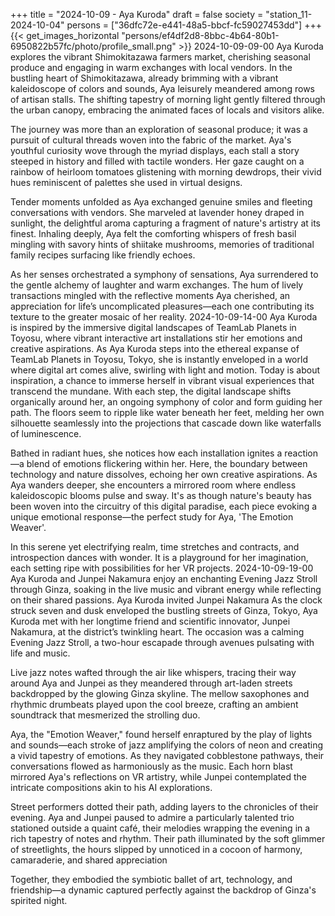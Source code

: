 +++
title = "2024-10-09 - Aya Kuroda"
draft = false
society = "station_11-2024-10-04"
persons = ["36dfc72e-e441-48a5-bbcf-fc59027453dd"]
+++
{{< get_images_horizontal "persons/ef4df2d8-8bbc-4b64-80b1-6950822b57fc/photo/profile_small.png" >}}
2024-10-09-09-00
Aya Kuroda explores the vibrant Shimokitazawa farmers market, cherishing seasonal produce and engaging in warm exchanges with local vendors.
In the bustling heart of Shimokitazawa, already brimming with a vibrant kaleidoscope of colors and sounds, Aya leisurely meandered among rows of artisan stalls. The shifting tapestry of morning light gently filtered through the urban canopy, embracing the animated faces of locals and visitors alike.

The journey was more than an exploration of seasonal produce; it was a pursuit of cultural threads woven into the fabric of the market. Aya's youthful curiosity wove through the myriad displays, each stall a story steeped in history and filled with tactile wonders. Her gaze caught on a rainbow of heirloom tomatoes glistening with morning dewdrops, their vivid hues reminiscent of palettes she used in virtual designs.

Tender moments unfolded as Aya exchanged genuine smiles and fleeting conversations with vendors. She marveled at lavender honey draped in sunlight, the delightful aroma capturing a fragment of nature's artistry at its finest. Inhaling deeply, Aya felt the comforting whispers of fresh basil mingling with savory hints of shiitake mushrooms, memories of traditional family recipes surfacing like friendly echoes.

As her senses orchestrated a symphony of sensations, Aya surrendered to the gentle alchemy of laughter and warm exchanges. The hum of lively transactions mingled with the reflective moments Aya cherished, an appreciation for life’s uncomplicated pleasures—each one contributing its texture to the greater mosaic of her reality.
2024-10-09-14-00
Aya Kuroda is inspired by the immersive digital landscapes of TeamLab Planets in Toyosu, where vibrant interactive art installations stir her emotions and creative aspirations.
As Aya Kuroda steps into the ethereal expanse of TeamLab Planets in Toyosu, Tokyo, she is instantly enveloped in a world where digital art comes alive, swirling with light and motion. Today is about inspiration, a chance to immerse herself in vibrant visual experiences that transcend the mundane. With each step, the digital landscape shifts organically around her, an ongoing symphony of color and form guiding her path. The floors seem to ripple like water beneath her feet, melding her own silhouette seamlessly into the projections that cascade down like waterfalls of luminescence.

Bathed in radiant hues, she notices how each installation ignites a reaction—a blend of emotions flickering within her. Here, the boundary between technology and nature dissolves, echoing her own creative aspirations. As Aya wanders deeper, she encounters a mirrored room where endless kaleidoscopic blooms pulse and sway. It's as though nature's beauty has been woven into the circuitry of this digital paradise, each piece evoking a unique emotional response—the perfect study for Aya, 'The Emotion Weaver'.

In this serene yet electrifying realm, time stretches and contracts, and introspection dances with wonder. It is a playground for her imagination, each setting ripe with possibilities for her VR projects.
2024-10-09-19-00
Aya Kuroda and Junpei Nakamura enjoy an enchanting Evening Jazz Stroll through Ginza, soaking in the live music and vibrant energy while reflecting on their shared passions.
Aya Kuroda invited Junpei Nakamura
As the clock struck seven and dusk enveloped the bustling streets of Ginza, Tokyo, Aya Kuroda met with her longtime friend and scientific innovator, Junpei Nakamura, at the district’s twinkling heart. The occasion was a calming Evening Jazz Stroll, a two-hour escapade through avenues pulsating with life and music. 

Live jazz notes wafted through the air like whispers, tracing their way around Aya and Junpei as they meandered through art-laden streets backdropped by the glowing Ginza skyline. The mellow saxophones and rhythmic drumbeats played upon the cool breeze, crafting an ambient soundtrack that mesmerized the strolling duo.

Aya, the "Emotion Weaver," found herself enraptured by the play of lights and sounds—each stroke of jazz amplifying the colors of neon and creating a vivid tapestry of emotions. As they navigated cobblestone pathways, their conversations flowed as harmoniously as the music. Each horn blast mirrored Aya's reflections on VR artistry, while Junpei contemplated the intricate compositions akin to his AI explorations.

Street performers dotted their path, adding layers to the chronicles of their evening. Aya and Junpei paused to admire a particularly talented trio stationed outside a quaint café, their melodies wrapping the evening in a rich tapestry of notes and rhythm. Their path illuminated by the soft glimmer of streetlights, the hours slipped by unnoticed in a cocoon of harmony, camaraderie, and shared appreciation

Together, they embodied the symbiotic ballet of art, technology, and friendship—a dynamic captured perfectly against the backdrop of Ginza's spirited night.
